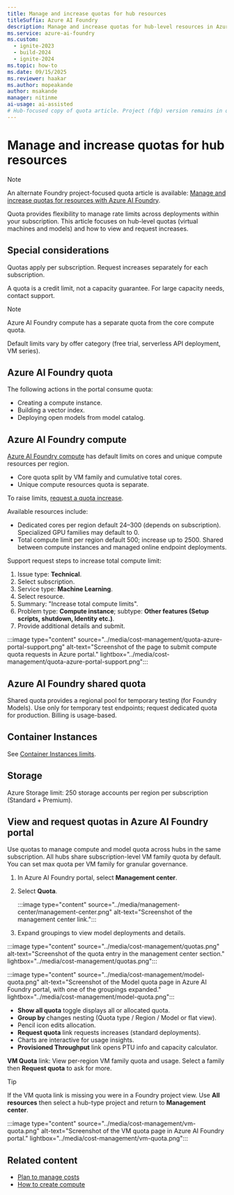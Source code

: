 ```yaml
---
title: Manage and increase quotas for hub resources
titleSuffix: Azure AI Foundry
description: Manage and increase quotas for hub-level resources in Azure AI Foundry.
ms.service: azure-ai-foundry
ms.custom:
  - ignite-2023
  - build-2024
  - ignite-2024
ms.topic: how-to
ms.date: 09/15/2025
ms.reviewer: haakar
ms.author: mopeakande
author: msakande 
manager: nitinme
ai-usage: ai-assisted
# Hub-focused copy of quota article. Project (fdp) version remains in quota.md
---
```

# Manage and increase quotas for hub resources

> [!NOTE]
> An alternate Foundry project-focused quota article is available: [Manage and increase quotas for resources with Azure AI Foundry](quota.md).

Quota provides flexibility to manage rate limits across deployments within your subscription. This article focuses on hub-level quotas (virtual machines and models) and how to view and request increases.

## Special considerations 

Quotas apply per subscription. Request increases separately for each subscription.

A quota is a credit limit, not a capacity guarantee. For large capacity needs, contact support.

> [!NOTE]
> Azure AI Foundry compute has a separate quota from the core compute quota.

Default limits vary by offer category (free trial, serverless API deployment, VM series).

## Azure AI Foundry quota 

The following actions in the portal consume quota: 

- Creating a compute instance.
- Building a vector index.
- Deploying open models from model catalog.

## Azure AI Foundry compute 

[Azure AI Foundry compute](./create-manage-compute.md) has default limits on cores and unique compute resources per region.

- Core quota split by VM family and cumulative total cores.
- Unique compute resources quota is separate.

To raise limits, [request a quota increase](#view-and-request-quotas-in-azure-ai-foundry-portal).

Available resources include:
- Dedicated cores per region default 24–300 (depends on subscription). Specialized GPU families may default to 0.
- Total compute limit per region default 500; increase up to 2500. Shared between compute instances and managed online endpoint deployments.

Support request steps to increase total compute limit:
1. Issue type: **Technical**.
1. Select subscription.
1. Service type: **Machine Learning**.
1. Select resource.
1. Summary: "Increase total compute limits".
1. Problem type: **Compute instance**; subtype: **Other features (Setup scripts, shutdown, Identity etc.)**.
1. Provide additional details and submit.

:::image type="content" source="../media/cost-management/quota-azure-portal-support.png" alt-text="Screenshot of the page to submit compute quota requests in Azure portal." lightbox="../media/cost-management/quota-azure-portal-support.png":::

## Azure AI Foundry shared quota 

Shared quota provides a regional pool for temporary testing (for Foundry Models). Use only for temporary test endpoints; request dedicated quota for production. Billing is usage-based.

## Container Instances 

See [Container Instances limits](/azure/azure-resource-manager/management/azure-subscription-service-limits#container-instances-limits).

## Storage

Azure Storage limit: 250 storage accounts per region per subscription (Standard + Premium).

## View and request quotas in Azure AI Foundry portal

Use quotas to manage compute and model quota across hubs in the same subscription. All hubs share subscription-level VM family quota by default. You can set max quota per VM family for granular governance.

1. In Azure AI Foundry portal, select **Management center**.
1. Select **Quota**.

   :::image type="content" source="../media/management-center/management-center.png" alt-text="Screenshot of the management center link.":::

1. Expand groupings to view model deployments and details.

:::image type="content" source="../media/cost-management/quotas.png" alt-text="Screenshot of the quota entry in the management center section." lightbox="../media/cost-management/quotas.png":::

:::image type="content" source="../media/cost-management/model-quota.png" alt-text="Screenshot of the Model quota page in Azure AI Foundry portal, with one of the groupings expanded." lightbox="../media/cost-management/model-quota.png":::
 
- **Show all quota** toggle displays all or allocated quota.
- **Group by** changes nesting (Quota type / Region / Model or flat view).
- Pencil icon edits allocation.
- **Request quota** link requests increases (standard deployments).
- Charts are interactive for usage insights.
- **Provisioned Throughput** link opens PTU info and capacity calculator.

**VM Quota** link: View per-region VM family quota and usage. Select a family then **Request quota** to ask for more.

> [!TIP]
> If the VM quota link is missing you were in a Foundry project view. Use **All resources** then select a hub-type project and return to **Management center**.

:::image type="content" source="../media/cost-management/vm-quota.png" alt-text="Screenshot of the VM quota page in Azure AI Foundry portal." lightbox="../media/cost-management/vm-quota.png":::

## Related content

- [Plan to manage costs](./costs-plan-manage.md)
- [How to create compute](./create-manage-compute.md)
